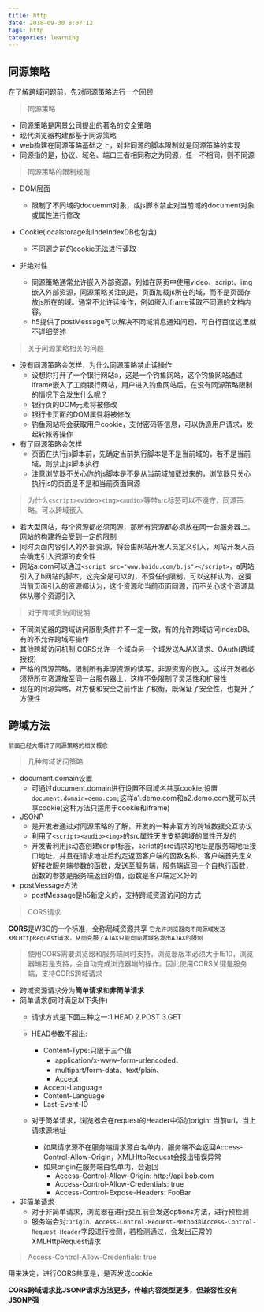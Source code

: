 ```yaml
---
title: http
date: 2018-09-30 8:07:12
tags: http
categories: learning
---
```



## 同源策略

在了解跨域问题前，先对同源策略进行一个回顾

> 同源策略

* 同源策略是网景公司提出的著名的安全策略
* 现代浏览器构建都基于同源策略
* web构建在同源策略基础之上，对非同源的脚本限制就是同源策略的实现
* 同源指的是，协议、域名、端口三者相同称之为同源，任一不相同，则不同源

<div><!-- more--></div>

> 同源策略的限制规则

* DOM层面
    * 限制了不同域的docuemnt对象，或js脚本禁止对当前域的document对象或属性进行修改
* Cookie(localstorage和IndeIndexDB也包含)    
    * 不同源之前的cookie无法进行读取
    
* 非绝对性
    * 同源策略通常允许嵌入外部资源，列如在网页中使用video、script、img嵌入外部资源，同源策略关注的是，页面加载js所在的域，而不是页面存放js所在的域。通常不允许读操作，例如嵌入iframe读取不同源的文档内容。
    * h5提供了postMessage可以解决不同域消息通知问题，可自行百度这里就不详细赘述
    
> 关于同源策略相关的问题

* 没有同源策略会怎样，为什么同源策略禁止读操作
    * 设想你打开了一个银行网站a，这是一个钓鱼网站，这个钓鱼网站通过iframe嵌入了工商银行网站，用户进入钓鱼网站后，在没有同源策略限制的情况下会发生什么呢？
    * 银行页的DOM元素将被修改
    * 银行卡页面的DOM属性将被修改
    * 钓鱼网站将会获取用户cookie，支付密码等信息，可以伪造用户请求，发起转帐等操作
* 有了同源策略会怎样
    * 页面在执行js脚本前，先确定当前执行脚本是不是当前域的，若不是当前域，则禁止js脚本执行
    * 注意浏览器不关心你的js脚本是不是从当前域加载过来的，浏览器只关心执行js的页面是不是和当前页面同源
    
> 为什么`<script><video><img><audio>`等带src标签可以不遵守，同源策略。可以跨域嵌入

* 若大型网站，每个资源都必须同源，那所有资源都必须放在同一台服务器上。网站的构建将会受到一定的限制
* 同时页面内容引入的外部资源，将会由网站开发人员定义引入，网站开发人员会确定引入资源的安全性
* 网站a.com可以通过`<script src="www.baidu.com/b.js"></script>`，a网站引入了b网站的脚本，这完全是可以的，不受任何限制，可以这样认为，这要当前页面引入的资源都认为，这个资源和当前页面同源，而不关心这个资源具体从哪个资源引入


> 对于跨域资访问说明

* 不同浏览器的跨域访问限制条件并不一定一致，有的允许跨域访问indexDB、有的不允许跨域写操作
* 其他跨域访问机制:CORS允许一个域向另一个域发送AJAX请求、OAuth(跨域授权)
* 严格的同源策略，限制所有非源资源的读写，非源资源的嵌入。这样开发者必须将所有资源放至同一台服务器上，这样不免限制了灵活性和扩展性
* 现在的同源策略，对方便和安全之前作出了权衡，既保证了安全性，也提升了方便性

## 跨域方法

`前面已经大概讲了同源策略的相关概念`


> 几种跨域访问策略

* document.domain设置
    * 可通过document.domain进行设置不同域名共享cookie,设置`document.domain=demo.com;`这样a1.demo.com和a2.demo.com就可以共享cookie(这种方法只适用于cookie和iframe)
* JSONP
    * 是开发者通过对同源策略的了解，开发的一种非官方的跨域数据交互协议
    * 利用了`<script><audio><img>`的src属性天生支持跨域的属性开发的
    * 开发者利用js动态创建script标签，script的src请求的地址是服务端地址接口地址，并且在请求地址后约定返回客户端的函数名称，客户端首先定义好接收服务端参数的函数，发送至服务端，服务端返回一个自执行函数，函数的参数是服务端返回的值，函数是客户端定义好的
* postMessage方法
    * postMessage是h5新定义的，支持跨域资源访问的方式

> CORS请求

**CORS**是W3C的一个标准，全称局域资源共享
`它允许浏览器向不同源域发送XMLHttpRequest请求，从而克服了AJAX只能向同源域名发出AJAX的限制`

> 使用CORS需要浏览器和服务端同时支持，浏览器版本必须大于IE10，浏览器端若是支持，会自动完成浏览器端的操作。因此使用CORS关键是服务端，支持CORS跨域请求

* 跨域资源请求分为**简单请求**和**非简单请求**
* 简单请求(同时满足以下条件)
    * 请求方式是下面三种之一:1.HEAD 2.POST 3.GET
    * HEAD参数不超出:
        * Content-Type:只限于三个值
            * application/x-www-form-urlencoded、
            * multipart/form-data、text/plain、
            * Accept
        * Accept-Language
        * Content-Language
        * Last-Event-ID

    * 对于简单请求，浏览器会在request的Header中添加origin: 当前url，当上请求源地址
        * 如果请求源不在服务端请求源白名单内，服务端不会返回Access-Control-Allow-Origin，XMLHttpRequest会报出错误异常
        * 如果origin在服务端白名单内，会返回
            * Access-Control-Allow-Origin: http://api.bob.com
            * Access-Control-Allow-Credentials: true
            * Access-Control-Expose-Headers: FooBar
* 非简单请求
    * 对于非简单请求，浏览器在进行交互前会发送options方法，进行预检测
    * 服务端会对:`Origin、Access-Control-Request-Method和Access-Control-Request-Header`字段进行检测，若检测通过，会发出正常的XMLHttpRequest请求

> Access-Control-Allow-Credentials: true

用来决定，进行CORS共享是，是否发送cookie

**CORS跨域请求比JSONP请求方法更多，传输内容类型更多，但兼容性没有JSONP强**


